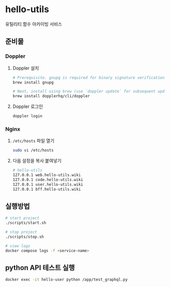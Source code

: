 # hello-utils
유틸리티 함수 아카이빙 서비스

## 준비물

### Doppler

1. Doppler 설치

    ```sh
    # Prerequisite. gnupg is required for binary signature verification
    brew install gnupg

    # Next, install using brew (use `doppler update` for subsequent updates)
    brew install dopplerhq/cli/doppler
    ```

2. Doppler 로그인

    ```sh
    doppler login
    ```

### Nginx

1. `/etc/hosts` 파일 열기

    ```sh
    sudo vi /etc/hosts
    ```

2. 다음 설정을 복사 붙여넣기

    ```sh
    # hello-utils
    127.0.0.1 web.hello-utils.wiki
    127.0.0.1 code.hello-utils.wiki
    127.0.0.1 user.hello-utils.wiki
    127.0.0.1 bff.hello-utils.wiki
    ```

## 실행방법

```sh
# start project
./scripts/start.sh

# stop project
./scripts/stop.sh

# view logs
docker compose logs -f <service-name>
```

## python API 테스트 실행
``` sh
docker exec -it hello-user python /app/test_graphql.py
```